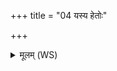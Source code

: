 +++
title = "04 यस्य हेतोः"

+++
<details><summary>मूलम् (WS)</summary>

यस्य हेतोः प्रच्यावते यक्ष्मो नासत आस्यतः ।  
सर्वं शीर्षण्यं ते रोगं बहिर्निर्मन्त्रयामहे ॥ ४ ॥
</details>
